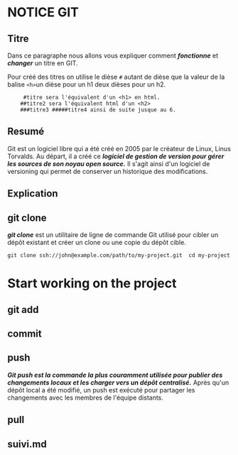 # NOTICE GIT

##  Titre
Dans ce paragraphe nous allons vous expliquer comment __*fonctionne*__ et __*changer*__ un titre en GIT.

Pour créé des titres on utilise le dièse `#`  autant de dièse que la valeur de la balise  `<h>`un dièse pour un h1 deux dièses pour un h2. 
 		
 		
 		 #titre sera l'équivalent d'un <h1> en html.
  		##titre2 sera l'équivalent html d'un <h2>
  		###titre3 #####titre4 ainsi de suite jusque au 6.

## Resumé
Git est un logiciel libre qui a été créé en 2005 par le créateur de Linux, Linus Torvalds. Au départ, il a créé ce <em><strong>logiciel de gestion de version pour gérer les sources de son noyau open source.</em></strong> Il s'agit ainsi d'un logiciel de versioning qui permet de conserver un historique des modifications.
##  Explication
##  git clone
__*git clone*__ est un utilitaire de ligne de commande Git utilisé pour cibler un dépôt existant et créer un clone ou une copie du dépôt cible.


   `git clone ssh://john@example.com/path/to/my-project.git 
   cd my-project `
   
   
# Start working on the project
##  git add
##  commit
##  push
__*Git push est la commande la plus couramment utilisée pour publier des changements locaux et les charger vers un dépôt centralisé.*__ Après qu'un dépôt local a été modifié, un push est exécuté pour partager les changements avec les membres de l'équipe distants.
##  pull
##  suivi.md

